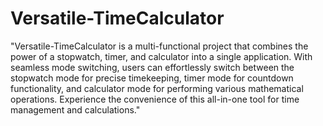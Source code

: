 # Versatile-TimeCalculator
 "Versatile-TimeCalculator is a multi-functional project that combines the power of a stopwatch, timer, and calculator into a single application. With seamless mode switching, users can effortlessly switch between the stopwatch mode for precise timekeeping, timer mode for countdown functionality, and calculator mode for performing various mathematical operations. Experience the convenience of this all-in-one tool for time management and calculations."
